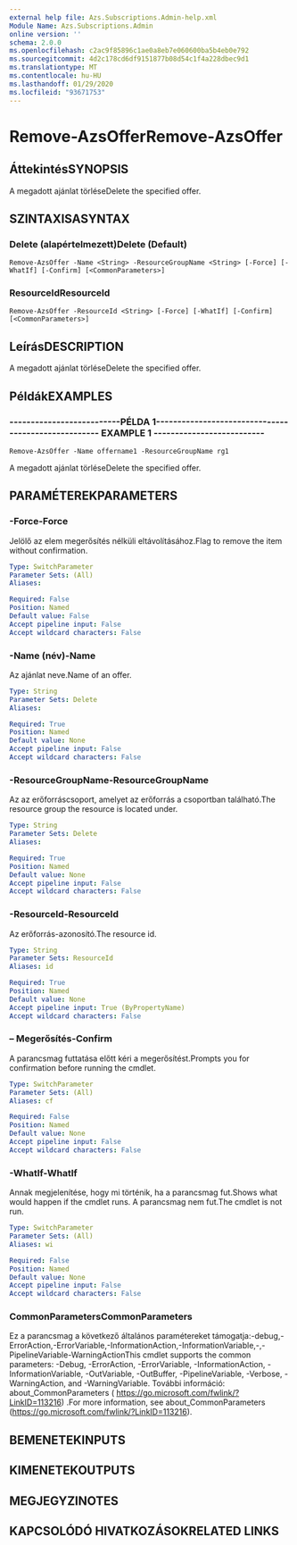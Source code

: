 ```yaml
---
external help file: Azs.Subscriptions.Admin-help.xml
Module Name: Azs.Subscriptions.Admin
online version: ''
schema: 2.0.0
ms.openlocfilehash: c2ac9f85896c1ae0a8eb7e060600ba5b4eb0e792
ms.sourcegitcommit: 4d2c178cd6df9151877b08d54c1f4a228dbec9d1
ms.translationtype: MT
ms.contentlocale: hu-HU
ms.lasthandoff: 01/29/2020
ms.locfileid: "93671753"
---
```

# <span data-ttu-id="77ec8-101">Remove-AzsOffer</span><span class="sxs-lookup"><span data-stu-id="77ec8-101">Remove-AzsOffer</span></span>

## <span data-ttu-id="77ec8-102">Áttekintés</span><span class="sxs-lookup"><span data-stu-id="77ec8-102">SYNOPSIS</span></span>
<span data-ttu-id="77ec8-103">A megadott ajánlat törlése</span><span class="sxs-lookup"><span data-stu-id="77ec8-103">Delete the specified offer.</span></span>

## <span data-ttu-id="77ec8-104">SZINTAXISA</span><span class="sxs-lookup"><span data-stu-id="77ec8-104">SYNTAX</span></span>

### <span data-ttu-id="77ec8-105">Delete (alapértelmezett)</span><span class="sxs-lookup"><span data-stu-id="77ec8-105">Delete (Default)</span></span>
```
Remove-AzsOffer -Name <String> -ResourceGroupName <String> [-Force] [-WhatIf] [-Confirm] [<CommonParameters>]
```

### <span data-ttu-id="77ec8-106">ResourceId</span><span class="sxs-lookup"><span data-stu-id="77ec8-106">ResourceId</span></span>
```
Remove-AzsOffer -ResourceId <String> [-Force] [-WhatIf] [-Confirm] [<CommonParameters>]
```

## <span data-ttu-id="77ec8-107">Leírás</span><span class="sxs-lookup"><span data-stu-id="77ec8-107">DESCRIPTION</span></span>
<span data-ttu-id="77ec8-108">A megadott ajánlat törlése</span><span class="sxs-lookup"><span data-stu-id="77ec8-108">Delete the specified offer.</span></span>

## <span data-ttu-id="77ec8-109">Példák</span><span class="sxs-lookup"><span data-stu-id="77ec8-109">EXAMPLES</span></span>

### <span data-ttu-id="77ec8-110">--------------------------PÉLDA 1--------------------------</span><span class="sxs-lookup"><span data-stu-id="77ec8-110">-------------------------- EXAMPLE 1 --------------------------</span></span>
```
Remove-AzsOffer -Name offername1 -ResourceGroupName rg1
```

<span data-ttu-id="77ec8-111">A megadott ajánlat törlése</span><span class="sxs-lookup"><span data-stu-id="77ec8-111">Delete the specified offer.</span></span>

## <span data-ttu-id="77ec8-112">PARAMÉTEREK</span><span class="sxs-lookup"><span data-stu-id="77ec8-112">PARAMETERS</span></span>

### <span data-ttu-id="77ec8-113">-Force</span><span class="sxs-lookup"><span data-stu-id="77ec8-113">-Force</span></span>
<span data-ttu-id="77ec8-114">Jelölő az elem megerősítés nélküli eltávolításához.</span><span class="sxs-lookup"><span data-stu-id="77ec8-114">Flag to remove the item without confirmation.</span></span>

```yaml
Type: SwitchParameter
Parameter Sets: (All)
Aliases: 

Required: False
Position: Named
Default value: False
Accept pipeline input: False
Accept wildcard characters: False
```

### <span data-ttu-id="77ec8-115">-Name (név)</span><span class="sxs-lookup"><span data-stu-id="77ec8-115">-Name</span></span>
<span data-ttu-id="77ec8-116">Az ajánlat neve.</span><span class="sxs-lookup"><span data-stu-id="77ec8-116">Name of an offer.</span></span>

```yaml
Type: String
Parameter Sets: Delete
Aliases: 

Required: True
Position: Named
Default value: None
Accept pipeline input: False
Accept wildcard characters: False
```

### <span data-ttu-id="77ec8-117">-ResourceGroupName</span><span class="sxs-lookup"><span data-stu-id="77ec8-117">-ResourceGroupName</span></span>
<span data-ttu-id="77ec8-118">Az az erőforráscsoport, amelyet az erőforrás a csoportban található.</span><span class="sxs-lookup"><span data-stu-id="77ec8-118">The resource group the resource is located under.</span></span>

```yaml
Type: String
Parameter Sets: Delete
Aliases: 

Required: True
Position: Named
Default value: None
Accept pipeline input: False
Accept wildcard characters: False
```

### <span data-ttu-id="77ec8-119">-ResourceId</span><span class="sxs-lookup"><span data-stu-id="77ec8-119">-ResourceId</span></span>
<span data-ttu-id="77ec8-120">Az erőforrás-azonosító.</span><span class="sxs-lookup"><span data-stu-id="77ec8-120">The resource id.</span></span>

```yaml
Type: String
Parameter Sets: ResourceId
Aliases: id

Required: True
Position: Named
Default value: None
Accept pipeline input: True (ByPropertyName)
Accept wildcard characters: False
```

### <span data-ttu-id="77ec8-121">– Megerősítés</span><span class="sxs-lookup"><span data-stu-id="77ec8-121">-Confirm</span></span>
<span data-ttu-id="77ec8-122">A parancsmag futtatása előtt kéri a megerősítést.</span><span class="sxs-lookup"><span data-stu-id="77ec8-122">Prompts you for confirmation before running the cmdlet.</span></span>

```yaml
Type: SwitchParameter
Parameter Sets: (All)
Aliases: cf

Required: False
Position: Named
Default value: None
Accept pipeline input: False
Accept wildcard characters: False
```

### <span data-ttu-id="77ec8-123">-WhatIf</span><span class="sxs-lookup"><span data-stu-id="77ec8-123">-WhatIf</span></span>
<span data-ttu-id="77ec8-124">Annak megjelenítése, hogy mi történik, ha a parancsmag fut.</span><span class="sxs-lookup"><span data-stu-id="77ec8-124">Shows what would happen if the cmdlet runs.</span></span>
<span data-ttu-id="77ec8-125">A parancsmag nem fut.</span><span class="sxs-lookup"><span data-stu-id="77ec8-125">The cmdlet is not run.</span></span>

```yaml
Type: SwitchParameter
Parameter Sets: (All)
Aliases: wi

Required: False
Position: Named
Default value: None
Accept pipeline input: False
Accept wildcard characters: False
```

### <span data-ttu-id="77ec8-126">CommonParameters</span><span class="sxs-lookup"><span data-stu-id="77ec8-126">CommonParameters</span></span>
<span data-ttu-id="77ec8-127">Ez a parancsmag a következő általános paramétereket támogatja:-debug,-ErrorAction,-ErrorVariable,-InformationAction,-InformationVariable,-,-PipelineVariable-WarningAction</span><span class="sxs-lookup"><span data-stu-id="77ec8-127">This cmdlet supports the common parameters: -Debug, -ErrorAction, -ErrorVariable, -InformationAction, -InformationVariable, -OutVariable, -OutBuffer, -PipelineVariable, -Verbose, -WarningAction, and -WarningVariable.</span></span> <span data-ttu-id="77ec8-128">További információ: about_CommonParameters ( https://go.microsoft.com/fwlink/?LinkID=113216) .</span><span class="sxs-lookup"><span data-stu-id="77ec8-128">For more information, see about_CommonParameters (https://go.microsoft.com/fwlink/?LinkID=113216).</span></span>

## <span data-ttu-id="77ec8-129">BEMENETEK</span><span class="sxs-lookup"><span data-stu-id="77ec8-129">INPUTS</span></span>

## <span data-ttu-id="77ec8-130">KIMENETEK</span><span class="sxs-lookup"><span data-stu-id="77ec8-130">OUTPUTS</span></span>

## <span data-ttu-id="77ec8-131">MEGJEGYZI</span><span class="sxs-lookup"><span data-stu-id="77ec8-131">NOTES</span></span>

## <span data-ttu-id="77ec8-132">KAPCSOLÓDÓ HIVATKOZÁSOK</span><span class="sxs-lookup"><span data-stu-id="77ec8-132">RELATED LINKS</span></span>

